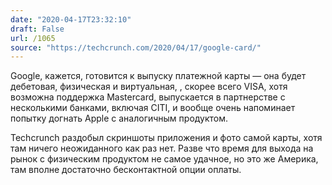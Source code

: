```yaml
---
date: "2020-04-17T23:32:10"
draft: False
url: /1065
source: "https://techcrunch.com/2020/04/17/google-card/"
---
```


Google, кажется, готовится к выпуску платежной карты — она будет дебетовая, физическая и виртуальная, , скорее всего VISA, хотя возможна поддержка Mastercard, выпускается в партнерстве с несколькими банками, включая CITI, и вообще очень напоминает попытку догнать Apple с аналогичным продуктом.

Techcrunch раздобыл скриншоты приложения и фото самой карты, хотя там ничего неожиданного как раз нет. Разве что время для выхода на рынок с физическим продуктом не самое удачное, но это же Америка, там вполне достаточно бесконтактной опции оплаты.
